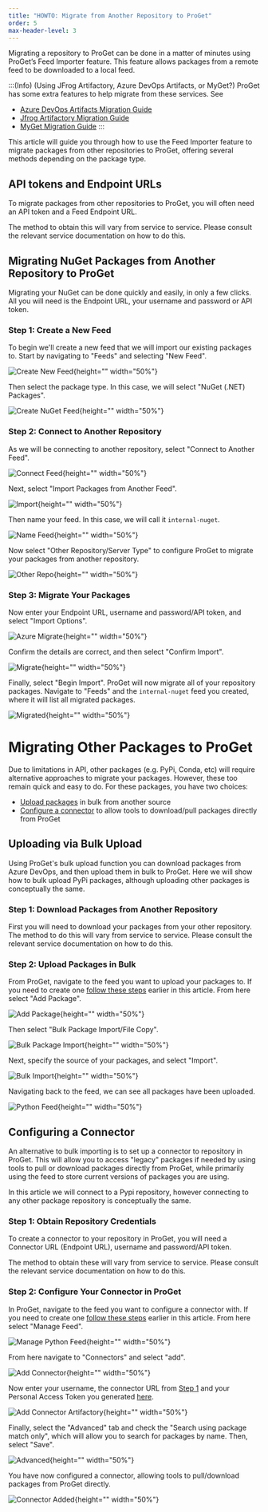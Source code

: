 ```yaml
---
title: "HOWTO: Migrate from Another Repository to ProGet"
order: 5
max-header-level: 3
---
```


Migrating a repository to ProGet can be done in a matter of minutes using ProGet’s Feed Importer feature. This feature allows packages from a remote feed to be downloaded to a local feed. 

:::(Info) (Using JFrog Artifactory, Azure DevOps Artifacts, or MyGet?)
ProGet has some extra features to help migrate from these services. See
* [Azure DevOps Artifacts Migration Guide](/docs/proget/installation/migrating-to-proget/proget-azure-devops-feed-migration)
* [Jfrog Artifactory Migration Guide](/docs/proget/installation/migrating-to-proget/proget-jfrog-artifactory-feed-migration)
* [MyGet Migration Guide](/docs/proget/installation/migrating-to-proget/proget-other-feed-migration)
:::


This article will guide you through how to use the Feed Importer feature to migrate packages from other repositories to ProGet, offering several methods depending on the package type. 


## API tokens and Endpoint URLs
To migrate packages from other repositories to ProGet, you will often need an API token and a Feed Endpoint URL. 

The method to obtain this will vary from service to service. Please consult the relevant service documentation on how to do this.


## Migrating NuGet Packages from Another Repository to ProGet
Migrating your NuGet can be done quickly and easily, in only a few clicks. All you will need is the Endpoint URL, your username and password or API token.

### Step 1: Create a New Feed
To begin we'll create a new feed that we will import our existing packages to. Start by navigating to "Feeds" and selecting "New Feed".

![Create New Feed](/resources/docs/proget-feeds-createnewfeed.png){height="" width="50%"}

Then select the package type. In this case, we will select "NuGet (.NET) Packages".

![Create NuGet Feed](/resources/docs/proget-newfeed-nugetselect.png){height="" width="50%"}

### Step 2: Connect to Another Repository
As we will be connecting to another repository, select "Connect to Another Feed".

![Connect Feed](/resources/docs/proget-createfeed-anotherfeed.png){height="" width="50%"}

Next, select "Import Packages from Another Feed".

![Import](/resources/docs/proget-createfeed-importpackages.png){height="" width="50%"}

Then name your feed. In this case, we will call it `internal-nuget`.

![Name Feed](/resources/docs/proget-createfeed-name.png){height="" width="50%"}

Now select "Other Repository/Server Type" to configure ProGet to migrate your packages from another repository.

![Other Repo](/resources/docs/proget-createfeed-migrate-other.png){height="" width="50%"}

### Step 3: Migrate Your Packages
Now enter your Endpoint URL, username and password/API token, and select "Import Options".

![Azure Migrate](/resources/docs/proget-migrate-other.png){height="" width="50%"}

Confirm the details are correct, and then select "Confirm Import".

![Migrate](/resources/docs/proget-migrate-other-confirm.png){height="" width="50%"}

Finally, select "Begin Import". ProGet will now migrate all of your repository packages. Navigate to "Feeds" and the `internal-nuget` feed you created, where it will list all migrated packages.

![Migrated](/resources/docs/proget-nugetfeed-fakepackages.png){height="" width="50%"}

# Migrating Other Packages to ProGet
Due to limitations in API, other packages (e.g. PyPi, Conda, etc) will require alternative approaches to migrate your packages. However, these too remain quick and easy to do. For these packages, you have two choices:

* [Upload packages](#uploading-via-bulk-upload) in bulk from another source
* [Configure a connector](#configuring-a-connector) to allow tools to download/pull packages directly from ProGet 

## Uploading via Bulk Upload
Using ProGet's bulk upload function you can download packages from Azure DevOps, and then upload them in bulk to ProGet. Here we will show how to bulk upload PyPi packages, although uploading other packages is conceptually the same.

### Step 1: Download Packages from Another Repository

First you will need to download your packages from your other repository. The method to do this will vary from service to service. Please consult the relevant service documentation on how to do this.

### Step 2: Upload Packages in Bulk
From ProGet, navigate to the feed you want to upload your packages to. If you need to create one [follow these steps](#step-1-create-a-new-feed) earlier in this article. From here select "Add Package".

![Add Package](/resources/docs/proget-python-addpackage.png){height="" width="50%"}

Then select "Bulk Package Import/File Copy".

![Bulk Package Import](/resources/docs/proget-python-addpackage-bulkimport.png){height="" width="50%"}

Next, specify the source of your packages, and select "Import".

![Bulk Import](/resources/docs/proget-python-bulkimport.png){height="" width="50%"}

Navigating back to the feed, we can see all packages have been uploaded.

![Python Feed](/resources/docs/proget-python-feed.png){height="" width="50%"}

## Configuring a Connector
An alternative to bulk importing is to set up a connector to repository in ProGet. This will allow you to access "legacy" packages if needed by using tools to pull or download packages directly from ProGet, while primarily using the feed to store current versions of packages you are using. 

In this article we will connect to a Pypi repository, however connecting to any other package repository is conceptually the same. 

### Step 1: Obtain Repository Credentials
To create a connector to your repository in ProGet, you will need a Connector URL (Endpoint URL), username and password/API token.

The method to obtain these will vary from service to service. Please consult the relevant service documentation on how to do this.

### Step 2: Configure Your Connector in ProGet

In ProGet, navigate to the feed you want to configure a connector with. If you need to create one [follow these steps](#step-1-create-a-new-feed) earlier in this article. From here select "Manage Feed".

![Manage Python Feed](/resources/docs/proget-python-managefeed.png){height="" width="50%"}

From here navigate to "Connectors" and select "add".

![Add Connector](/resources/docs/proget-python-connectors-add.png){height="" width="50%"}

Now enter your username, the connector URL from [Step 1](#generating-your-personal-access-token) and your Personal Access Token you generated [here](#generating-your-api-token). 

![Add Connector Artifactory](/resources/docs/proget-createconnector-azure.png){height="" width="50%"}

Finally, select the "Advanced" tab and check the "Search using package match only", which will allow you to search for packages by name. Then, select "Save".

![Advanced](/resources/docs/proget-createconnector-advanced.png){height="" width="50%"}

You have now configured a connector, allowing tools to pull/download packages from ProGet directly.

![Connector Added](/resources/docs/proget-connector-created.png){height="" width="50%"}